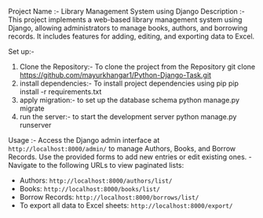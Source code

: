 Project Name :- Library Management System using Django
Description :- This project implements a web-based library management system using Django, 
allowing administrators to manage books, authors, and borrowing records. 
It includes features for adding, editing, and exporting data to Excel.

Set up:-
1) Clone the Repository:- To clone the project from the Repository
   git clone https://github.com/mayurkhangar1/Python-Django-Task.git
2) install dependencies:- To install project dependencies using pip
   pip install -r requirements.txt
3) apply migration:- to set up the database schema
   python manage.py migrate
4) run the server:- to start the development server
   python manage.py runserver

Usage :- Access the Django admin interface at `http://localhost:8000/admin/` to manage Authors, Books, and Borrow Records.
Use the provided forms to add new entries or edit existing ones.
-Navigate to the following URLs to view paginated lists:
  - Authors: `http://localhost:8000/authors/list/`
  - Books: `http://localhost:8000/books/list/`
  - Borrow Records: `http://localhost:8000/borrows/list/`
- To export all data to Excel sheets:
  `http://localhost:8000/export/`
